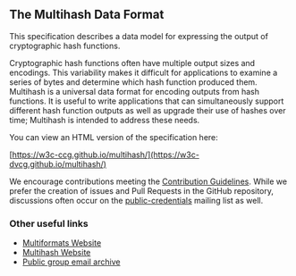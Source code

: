 ## The Multihash Data Format

This specification describes a data model for expressing the output of
cryptographic hash functions.

Cryptographic hash functions often have multiple output sizes and encodings.
This variability makes it difficult for applications to examine a series of
bytes and determine which hash function produced them. Multihash is a universal
data format for encoding outputs from hash functions. It is useful to write
applications that can simultaneously support different hash function outputs as
well as upgrade their use of hashes over time; Multihash is intended to
address these needs.

You can view an HTML version of the specification here:

[https://w3c-ccg.github.io/multihash/](https://w3c-dvcg.github.io/multihash/)

We encourage contributions meeting the [Contribution
Guidelines](CONTRIBUTING.md).  While we prefer the creation of issues
and Pull Requests in the GitHub repository, discussions often occur
on the
[public-credentials](http://lists.w3.org/Archives/Public/public-credentials/)
mailing list as well.

### Other useful links
* [Multiformats Website](https://multiformats.io/)
* [Multihash Website](https://multiformats.io/multihash/)
* [Public group email archive](https://lists.w3.org/Archives/Public/public-credentials/)
